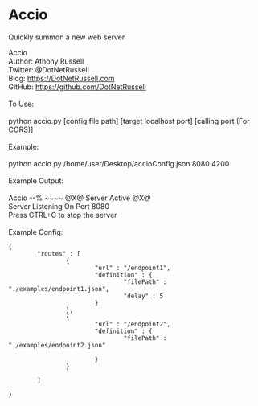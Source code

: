 # Accio
Quickly summon a new web server 


Accio</br>
Author: Athony Russell</br>
Twitter: @DotNetRussell</br>
Blog: https://DotNetRussell.com</br>
GitHub: https://github.com/DotNetRussell</br>
</br>
To Use:</br>
</br>
python accio.py [config file path] [target localhost port] [calling port (For CORS)]</br>
</br>
Example:</br>
</br>
python accio.py /home/user/Desktop/accioConfig.json 8080 4200</br>
</br>
Example Output:</br>
</br>
Accio --% ~~~~ @X@ Server Active @X@</br>
Server Listening On Port 8080</br>
Press CTRL+C to stop the server
<br/>
<br/>
Example Config:</br>
```
{
        "routes" : [
                {
                        "url" : "/endpoint1",
                        "definition" : {
                                "filePath" : "./examples/endpoint1.json",
                                "delay" : 5
                        }
                },
                {
                        "url" : "/endpoint2",
                        "definition" : {
                                "filePath" : "./examples/endpoint2.json"

                        }
                }

        ]

}

```
